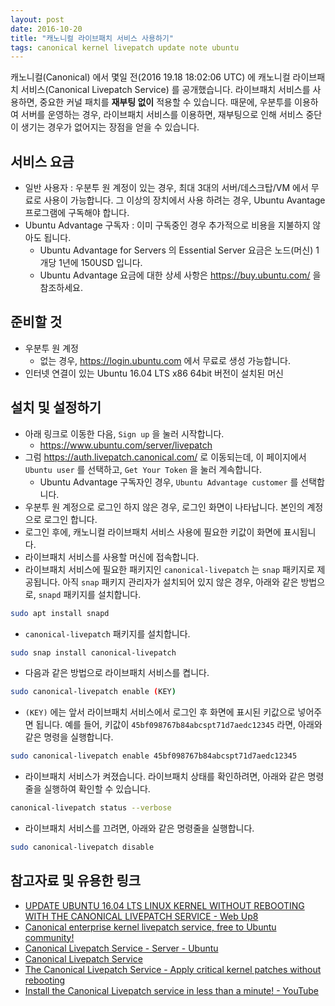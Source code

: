 ```yaml
---
layout: post
date: 2016-10-20
title: "캐노니컬 라이브패치 서비스 사용하기"
tags: canonical kernel livepatch update note ubuntu
---
```


캐노니컬(Canonical) 에서 몇일 전(2016 19.18 18:02:06 UTC) 에 캐노니컬 라이브패치 서비스(Canonical Livepatch Service) 를 공개했습니다.
라이브패치 서비스를 사용하면, 중요한 커널 패치를 **재부팅 없이** 적용할 수 있습니다.
때문에, 우분투를 이용하여 서버를 운영하는 경우, 라이브패치 서비스를 이용하면, 재부팅으로 인해 서비스 중단이 생기는 경우가 없어지는 장점을 얻을 수 있습니다.

## 서비스 요금
- 일반 사용자 : 우분투 원 계정이 있는 경우, 최대 3대의 서버/데스크탑/VM 에서 무료로 사용이 가능합니다. 그 이상의 장치에서 사용 하려는 경우, Ubuntu Avantage 프로그램에 구독해야 합니다.
- Ubuntu Advantage 구독자 : 이미 구독중인 경우 추가적으로 비용을 지불하지 않아도 됩니다.
  - Ubuntu Advantage for Servers 의 Essential Server 요금은 노드(머신) 1개당 1년에 150USD 입니다.
  - Ubuntu Advantage 요금에 대한 상세 사항은 https://buy.ubuntu.com/ 을 참조하세요.

## 준비할 것
- 우분투 원 계정
  - 없는 경우, https://login.ubuntu.com 에서 무료로 생성 가능합니다.
- 인터넷 연결이 있는 Ubuntu 16.04 LTS x86 64bit 버전이 설치된 머신

## 설치 및 설정하기
- 아래 링크로 이동한 다음, `Sign up` 을 눌러 시작합니다.
  - https://www.ubuntu.com/server/livepatch
- 그럼 https://auth.livepatch.canonical.com/ 로 이동되는데, 이 페이지에서 `Ubuntu user` 를 선택하고, `Get Your Token` 을 눌러 계속합니다.
  - Ubuntu Advantage 구독자인 경우, `Ubuntu Advantage customer` 를 선택합니다.
- 우분투 원 계정으로 로그인 하지 않은 경우, 로그인 화면이 나타납니다. 본인의 계정으로 로그인 합니다.
- 로그인 후에, 캐노니컬 라이브패치 서비스 사용에 필요한 키값이 화면에 표시됩니다.
- 라이브패치 서비스를 사용할 머신에 접속합니다.
- 라이브패치 서비스에 필요한 패키지인 `canonical-livepatch` 는 `snap` 패키지로 제공됩니다. 아직 `snap` 패키지 관리자가 설치되어 있지 않은 경우, 아래와 같은 방법으로, `snapd` 패키지를 설치합니다.

```bash
sudo apt install snapd
```

- `canonical-livepatch` 패키지를 설치합니다.

```bash
sudo snap install canonical-livepatch
```

- 다음과 같은 방법으로 라이브패치 서비스를 켭니다.

```bash
sudo canonical-livepatch enable (KEY)
```

  - `(KEY)` 에는 앞서 라이브패치 서비스에서 로그인 후 화면에 표시된 키값으로 넣어주면 됩니다. 예를 들어, 키값이 `45bf098767b84abcspt71d7aedc12345` 라면, 아래와 같은 명령을 실행합니다.

```bash
sudo canonical-livepatch enable 45bf098767b84abcspt71d7aedc12345
```

- 라이브패치 서비스가 켜졌습니다. 라이브패치 상태를 확인하려면, 아래와 같은 명령줄을 실행하여 확인할 수 있습니다.

```bash
canonical-livepatch status --verbose
```

- 라이브패치 서비스를 끄려면, 아래와 같은 명령줄을 실행합니다.

```bash
sudo canonical-livepatch disable
```

## 참고자료 및 유용한 링크
- [UPDATE UBUNTU 16.04 LTS LINUX KERNEL WITHOUT REBOOTING WITH THE CANONICAL LIVEPATCH SERVICE - Web Up8](http://www.webupd8.org/2016/10/update-ubuntu-1604-lts-linux-kernel.html?m=1)
- [Canonical enterprise kernel livepatch service, free to Ubuntu community!](https://lists.ubuntu.com/archives/ubuntu-announce/2016-October/000214.html)
- [Canonical Livepatch Service - Server - Ubuntu](https://www.ubuntu.com/server/livepatch)
- [Canonical Livepatch Service](https://auth.livepatch.canonical.com/)
- [The Canonical Livepatch Service - Apply critical kernel patches without rebooting](https://pages.ubuntu.com/rs/066-EOV-335/images/20161017_LivePatching_DS_.pdf)
- [Install the Canonical Livepatch service in less than a minute! - YouTube](https://www.youtube.com/watch?v=9hvqFfwE4u0)
